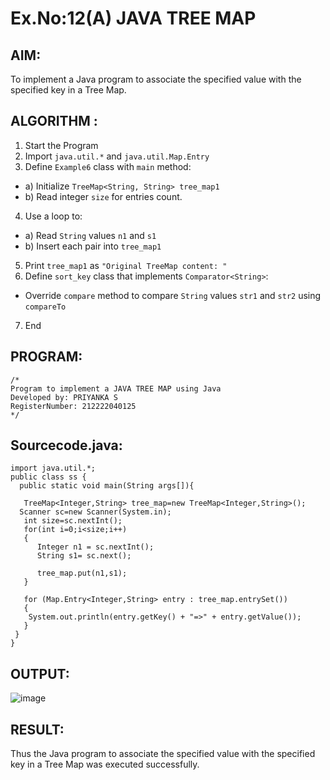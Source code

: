 # Ex.No:12(A) JAVA TREE MAP

## AIM:

To implement a Java program to associate the specified value with the specified key in a Tree Map.

## ALGORITHM :

1. Start the Program
2. Import `java.util.*` and `java.util.Map.Entry`
3. Define `Example6` class with `main` method:

- a) Initialize `TreeMap<String, String> tree_map1`
- b) Read integer `size` for entries count.

4. Use a loop to:

- a) Read `String` values `n1` and `s1`
- b) Insert each pair into `tree_map1`

5. Print `tree_map1` as `"Original TreeMap content: "`
6. Define `sort_key` class that implements `Comparator<String>`:

- Override `compare` method to compare `String` values `str1` and `str2` using
  `compareTo`

7. End

## PROGRAM:

```
/*
Program to implement a JAVA TREE MAP using Java
Developed by: PRIYANKA S
RegisterNumber: 212222040125
*/
```

## Sourcecode.java:

```
import java.util.*;
public class ss {
  public static void main(String args[]){

   TreeMap<Integer,String> tree_map=new TreeMap<Integer,String>();
  Scanner sc=new Scanner(System.in);
   int size=sc.nextInt();
   for(int i=0;i<size;i++)
   {
      Integer n1 = sc.nextInt();
      String s1= sc.next();

   	  tree_map.put(n1,s1);
   }

   for (Map.Entry<Integer,String> entry : tree_map.entrySet())
   {
    System.out.println(entry.getKey() + "=>" + entry.getValue());
   }
 }
}
```

## OUTPUT:

![image](https://github.com/user-attachments/assets/8d5c1fa8-72d8-4604-aaa3-d31cb625ddfc)

## RESULT:

Thus the Java program to associate the specified value with the specified key in a Tree Map was executed successfully.
